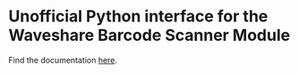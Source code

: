 # Unofficial Python interface for the Waveshare Barcode Scanner Module
Find the documentation [here](https://umg-pharma-lab-automation.pages.gwdg.de/waveshare-scanner-python).
